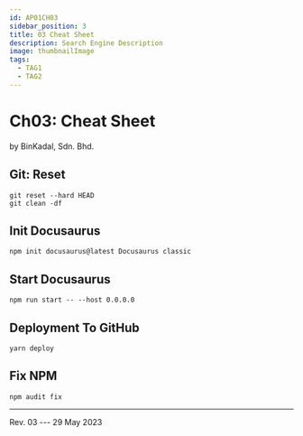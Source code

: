 ```yaml
---
id: AP01CH03
sidebar_position: 3
title: 03 Cheat Sheet
description: Search Engine Description
image: thumbnailImage
tags:
  - TAG1
  - TAG2
---
```


# Ch03: Cheat Sheet
by BinKadal, Sdn. Bhd.

## Git: Reset

```
git reset --hard HEAD
git clean -df

```

## Init Docusaurus

```
npm init docusaurus@latest Docusaurus classic

```

## Start Docusaurus

```
npm run start -- --host 0.0.0.0

```

## Deployment To GitHub

```
yarn deploy

```

## Fix NPM

```
npm audit fix

```

<hr />

Rev. 03 --- 29 May 2023

<!--
REV03: Mon 29 May 2023 10:00
REV02: Sun 28 May 2023 11:00
REV01: Sat 27 May 2023 10:00
START: Thu 25 May 2023 07:00
-->


